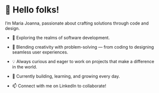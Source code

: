 
# 👋 Hello folks!

I’m Maria Joanna, passionate about crafting solutions through code and design.

- 🔧 Exploring the realms of software development.

- 🎨 Blending creativity with problem-solving — from coding to designing seamless user experiences.

- 💡 Always curious and eager to work on projects that make a difference in the world.

- 🌱 Currently building, learning, and growing every day.

- 📫 Connect with me on LinkedIn to collaborate!
